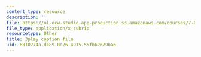 ```yaml
---
content_type: resource
description: ''
file: https://ol-ocw-studio-app-production.s3.amazonaws.com/courses/7-012-introduction-to-biology-fall-2004/6810274ad1890e26491555fb62679ba6_V3XHn35BLfo.srt
file_type: application/x-subrip
resourcetype: Other
title: 3play caption file
uid: 6810274a-d189-0e26-4915-55fb62679ba6
---
```

